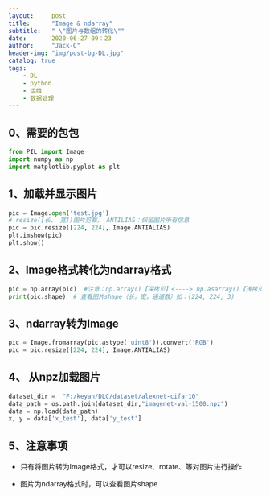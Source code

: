 ```yaml
---
layout:     post
title:      "Image & ndarray"
subtitle:   " \"图片与数组的转化\""
date:       2020-06-27 09：23
author:     "Jack-C"
header-img: "img/post-bg-DL.jpg"
catalog: true
tags:
    - DL
    - python
    - 运维
    - 数据处理
---
```


## 0、需要的包包

```python
from PIL import Image
import numpy as np
import matplotlib.pyplot as plt
```



## 1、加载并显示图片

```python
pic = Image.open('test.jpg')
# resize([长， 宽])图片剪裁， ANTILIAS：保留图片所有信息
pic = pic.resize([224, 224], Image.ANTIALIAS)  
plt.imshow(pic)
plt.show()
```

## 2、Image格式转化为ndarray格式

```python
pic = np.array(pic)  #注意：np.array()【深拷贝】<----> np.asarray()【浅拷贝】
print(pic.shape)  # 查看图片shape（长，宽，通道数）如：(224, 224, 3)
```

## 3、ndarray转为Image

```python
pic = Image.fromarray(pic.astype('uint8')).convert('RGB')
pic = pic.resize([224, 224], Image.ANTIALIAS)
```



## 4、 从npz加载图片

```python
dataset_dir =  "F:/keyan/DLC/dataset/alexnet-cifar10"
data_path = os.path.join(dataset_dir,"imagenet-val-1500.npz")
data = np.load(data_path)
x, y = data['x_test'], data['y_test']
```

## 5、注意事项

- 只有将图片转为Image格式，才可以resize、rotate、等对图片进行操作

- 图片为ndarray格式时，可以查看图片shape
